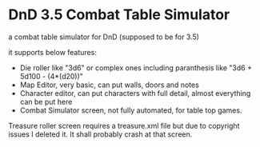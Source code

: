 # DnD 3.5 Combat Table Simulator
a combat table simulator for DnD (supposed to be for 3.5)

it supports below features:
* Die roller like "3d6" or complex ones including paranthesis like "3d6 + 5d100 - (4*(d20))"
* Map Editor, very basic, can put walls, doors and notes
* Character editor, can put characters with full detail, almost everything can be put here
* Combat Simulator screen, not fully automated, for table top games.

Treasure roller screen requires a treasure.xml file but due to copyright issues I deleted it. It shall probably crash at that screen.
